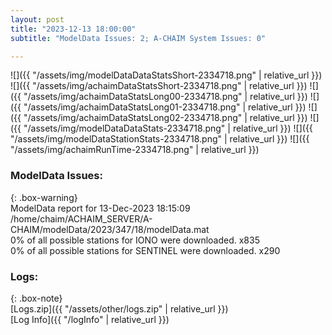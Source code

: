 ```yaml
---
layout: post
title: "2023-12-13 18:00:00"
subtitle: "ModelData Issues: 2; A-CHAIM System Issues: 0"

---
```


![]({{ "/assets/img/modelDataDataStatsShort-2334718.png" | relative_url }})
![]({{ "/assets/img/achaimDataStatsShort-2334718.png" | relative_url }})
![]({{ "/assets/img/achaimDataStatsLong00-2334718.png" | relative_url }})
![]({{ "/assets/img/achaimDataStatsLong01-2334718.png" | relative_url }})
![]({{ "/assets/img/achaimDataStatsLong02-2334718.png" | relative_url }})
![]({{ "/assets/img/modelDataDataStats-2334718.png" | relative_url }})
![]({{ "/assets/img/modelDataStationStats-2334718.png" | relative_url }})
![]({{ "/assets/img/achaimRunTime-2334718.png" | relative_url }})


### ModelData Issues:  
  
{: .box-warning}  
 ModelData report for 13-Dec-2023 18:15:09   
 /home/chaim/ACHAIM_SERVER/A-CHAIM/modelData/2023/347/18/modelData.mat   
 0% of all possible stations for IONO were downloaded. x835   
 0% of all possible stations for SENTINEL were downloaded. x290   
  


### Logs:  
  
{: .box-note}  
[Logs.zip]({{ "/assets/other/logs.zip" | relative_url }})  
[Log Info]({{ "/logInfo" | relative_url }})  
